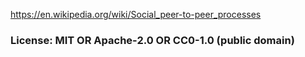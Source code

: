 https://en.wikipedia.org/wiki/Social_peer-to-peer_processes

### License: MIT OR Apache-2.0 OR CC0-1.0 (public domain)
